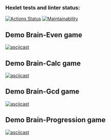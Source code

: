 ### Hexlet tests and linter status:
[![Actions Status](https://github.com/elenaryzh/frontend-project-44/actions/workflows/hexlet-check.yml/badge.svg)](https://github.com/elenaryzh/frontend-project-44/actions)
[![Maintainability](https://api.codeclimate.com/v1/badges/e6bb939242b78734ff33/maintainability)](https://codeclimate.com/github/elenaryzh/frontend-project-44/maintainability)

## Demo Brain-Even game

[![asciicast](https://asciinema.org/a/JH7fDCbyUReLaUYDabiC5mjTH.svg)](https://asciinema.org/a/JH7fDCbyUReLaUYDabiC5mjTH)

## Demo Brain-Calc game

[![asciicast](https://asciinema.org/a/eEQBukLEuMomsj8qQsR360vi2.svg)](https://asciinema.org/a/eEQBukLEuMomsj8qQsR360vi2)

## Demo Brain-Gcd game

[![asciicast](https://asciinema.org/a/dGLGSM8BvUk0RxUsxavXsTQxq.svg)](https://asciinema.org/a/dGLGSM8BvUk0RxUsxavXsTQxq)

## Demo Brain-Progression game

[![asciicast](https://asciinema.org/a/ps2rNRtuwjPcVGHllaUewG3Zg.svg)](https://asciinema.org/a/ps2rNRtuwjPcVGHllaUewG3Zg)
